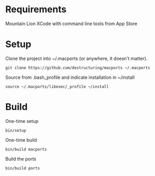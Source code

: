 # Requirements

Mountain Lion
XCode with command line tools from App Store

# Setup

Clone the project into ~/.macports (or anywhere, it doesn't matter).

    git clone https://github.com/destructuring/macports ~/.macports

Source from .bash_profile and indicate installation in ~/install

    source ~/.macports/libexec/_profile ~/install

# Build

One-time setup

    bin/setup

One-time build

    bin/build macports

Build the ports

    bin/build ports
